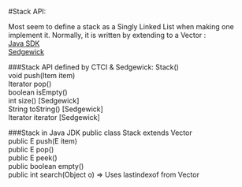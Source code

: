 
#Stack API:

Most seem to define a stack as a Singly Linked List when making one implement it. Normally, it is written by extending to a Vector : <br/>
[Java SDK](http://hg.openjdk.java.net/jdk6/jdk6/jdk/file/c228a234a3f3/src/share/classes/java/util/Stack.java)
<br/>
[Sedgewick](http://algs4.cs.princeton.edu/13stacks/Stack.java.html)


###Stack API defined by CTCI & Sedgewick:
Stack() <br/>
void push(Item item) <br/>
Iterator pop() <br/>
boolean isEmpty() <br/>
int size() [Sedgewick] <br/>
String toString() [Sedgewick] <br/>
Iterator<Item> iterator [Sedgewick] <br/>



###Stack in Java JDK
public class Stack<E> extends Vector<E> <br/>
public E push(E item) <br/>
public E pop() <br/>
public E peek() <br/>
public boolean empty() <br/>
public int search(Object o) => Uses  lastindexof from Vector <br/>

 
